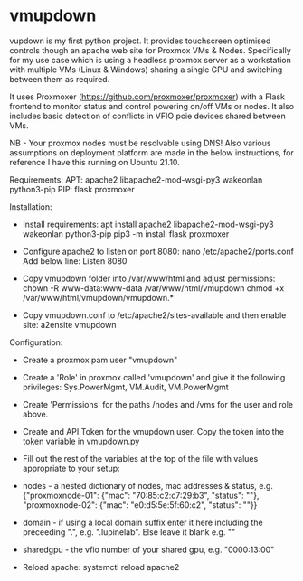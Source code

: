# vmupdown
vupdown is my first python project. It provides touchscreen optimised controls though an apache web site for Proxmox VMs & Nodes. Specifically for my use case which is using a headless proxmox server as a workstation with multiple VMs (Linux & Windows) sharing a single GPU and switching between them as required.

It uses Proxmoxer (https://github.com/proxmoxer/proxmoxer) with a Flask frontend to monitor status and control powering on/off VMs or nodes. It also includes basic detection of conflicts in VFIO pcie devices shared between VMs.

NB - Your proxmox nodes must be resolvable using DNS! Also various assumptions on deployment platform are made in the below instructions, for reference I have this running on Ubuntu 21.10.

Requirements:
APT:
apache2 libapache2-mod-wsgi-py3 wakeonlan python3-pip
PIP:
flask proxmoxer

Installation:
- Install requirements:
apt install apache2 libapache2-mod-wsgi-py3 wakeonlan python3-pip
pip3 -m install flask proxmoxer
- Configure apache2 to listen on port 8080:
nano /etc/apache2/ports.conf
Add below line:
Listen 8080

- Copy vmupdown folder into /var/www/html and adjust permissions:
chown -R www-data:www-data /var/www/html/vmupdown
chmod +x /var/www/html/vmupdown/vmupdown.*

- Copy vmupdown.conf to /etc/apache2/sites-available and then enable site:
a2ensite vmupdown

Configuration:
- Create a proxmox pam user "vmupdown"
- Create a 'Role' in proxmox called 'vmupdown' and give it the following privileges:
Sys.PowerMgmt, VM.Audit, VM.PowerMgmt
- Create 'Permissions' for the paths /nodes and /vms for the user and role above.
- Create and API Token for the vmupdown user. Copy the token into the token variable in vmupdown.py
- Fill out the rest of the variables at the top of the file with values appropriate to your setup:

- nodes - a nested dictionary of nodes, mac addresses & status, e.g. {"proxmoxnode-01": {"mac": "70:85:c2:c7:29:b3", "status": ""}, "proxmoxnode-02": {"mac": "e0:d5:5e:5f:60:c2", "status": ""}}
- domain - if using a local domain suffix enter it here including the preceeding ".", e.g. ".lupinelab". Else leave it blank e.g. ""
- sharedgpu - the vfio number of your shared gpu, e.g. "0000:13:00"

- Reload apache:
systemctl reload apache2
